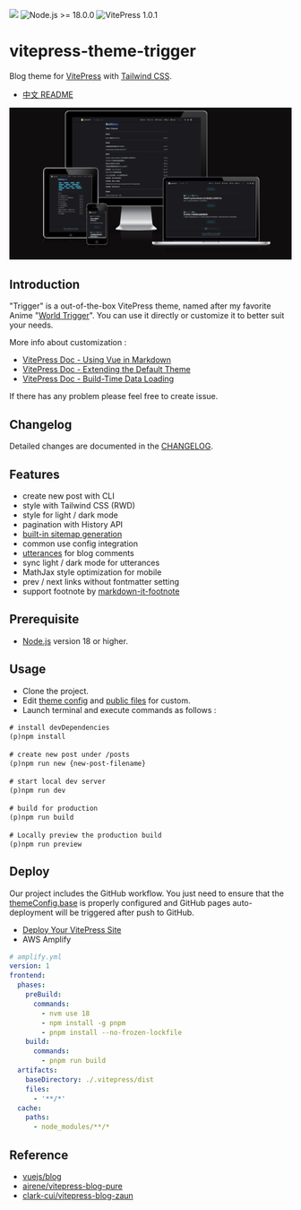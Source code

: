 ![](https://img.shields.io/github/license/laplacetw/vitepress-theme-trigger)
![Node.js >= 18.0.0](https://img.shields.io/badge/Node.js-%3E%3D18.0.0-green)
![VitePress 1.0.1](https://img.shields.io/badge/VitePress-1.0.1-green)

# vitepress-theme-trigger
Blog theme for [VitePress](https://vitepress.dev) with [Tailwind CSS](https://tailwindcss.com).
- [中文 README](./README_CH.md)

![](/public/preview.png)
## Introduction
"Trigger" is a out-of-the-box VitePress theme, named after my favorite Anime "[World Trigger](https://en.wikipedia.org/wiki/World_Trigger)". You can use it directly or customize it to better suit your needs.

More info about customization :
- [VitePress Doc - Using Vue in Markdown](https://vitepress.dev/guide/using-vue)
- [VitePress Doc - Extending the Default Theme](https://vitepress.dev/guide/extending-default-theme)
- [VitePress Doc - Build-Time Data Loading](https://vitepress.dev/guide/data-loading)

If there has any problem please feel free to create issue.

## Changelog
Detailed changes are documented in the [CHANGELOG](./CHANGELOG.md).

## Features
- create new post with CLI
- style with Tailwind CSS (RWD)
- style for light / dark mode
- pagination with History API
- [built-in sitemap generation](https://vitepress.dev/guide/sitemap-generation#sitemap-generation)
- common use config integration
- [utterances](https://utteranc.es) for blog comments
- sync light / dark mode for utterances
- MathJax style optimization for mobile
- prev / next links without fontmatter setting
- support footnote by [markdown-it-footnote](https://github.com/markdown-it/markdown-it-footnote)

## Prerequisite
- [Node.js](https://nodejs.org) version 18 or higher.

## Usage
- Clone the project.
- Edit [theme config](/.vitepress/theme/config.ts) and [public files](/public/) for custom.
- Launch terminal and execute commands as follows :
```shell
# install devDependencies
(p)npm install

# create new post under /posts
(p)npm run new {new-post-filename}

# start local dev server
(p)npm run dev

# build for production
(p)npm run build

# Locally preview the production build
(p)npm run preview
```

## Deploy
Our project includes the GitHub workflow. You just need to ensure that the [themeConfig.base](https://github.com/laplacetw/vitepress-theme-trigger/blob/main/.vitepress/theme/config.ts) is properly configured and GitHub pages auto-deployment will be triggered after push to GitHub.

- [Deploy Your VitePress Site](https://vitepress.dev/guide/deploy)
- AWS Amplify
```yml
# amplify.yml
version: 1
frontend:
  phases:
    preBuild:
      commands:
        - nvm use 18
        - npm install -g pnpm
        - pnpm install --no-frozen-lockfile
    build:
      commands:
        - pnpm run build
  artifacts:
    baseDirectory: ./.vitepress/dist
    files:
      - '**/*'
  cache:
    paths:
      - node_modules/**/*
```

## Reference
- [vuejs/blog](https://github.com/vuejs/blog)
- [airene/vitepress-blog-pure](https://github.com/airene/vitepress-blog-pure)
- [clark-cui/vitepress-blog-zaun](https://github.com/clark-cui/vitepress-blog-zaun)
